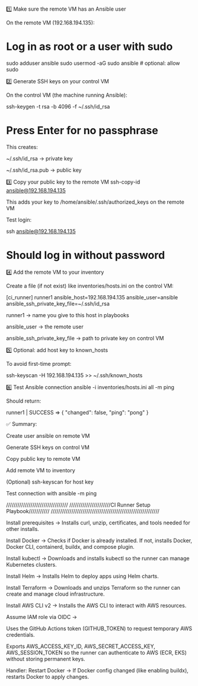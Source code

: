 1️⃣ Make sure the remote VM has an Ansible user

On the remote VM (192.168.194.135):

# Log in as root or a user with sudo
sudo adduser ansible
sudo usermod -aG sudo ansible      # optional: allow sudo

2️⃣ Generate SSH keys on your control VM

On the control VM (the machine running Ansible):

ssh-keygen -t rsa -b 4096 -f ~/.ssh/id_rsa
# Press Enter for no passphrase


This creates:

~/.ssh/id_rsa → private key

~/.ssh/id_rsa.pub → public key

3️⃣ Copy your public key to the remote VM
ssh-copy-id ansible@192.168.194.135


This adds your key to /home/ansible/.ssh/authorized_keys on the remote VM

Test login:

ssh ansible@192.168.194.135
# Should log in without password

4️⃣ Add the remote VM to your inventory

Create a file (if not exist) like inventories/hosts.ini on the control VM:

[ci_runner]
runner1 ansible_host=192.168.194.135 ansible_user=ansible ansible_ssh_private_key_file=~/.ssh/id_rsa


runner1 → name you give to this host in playbooks

ansible_user → the remote user

ansible_ssh_private_key_file → path to private key on control VM

5️⃣ Optional: add host key to known_hosts

To avoid first-time prompt:

ssh-keyscan -H 192.168.194.135 >> ~/.ssh/known_hosts

6️⃣ Test Ansible connection
ansible -i inventories/hosts.ini all -m ping


Should return:

runner1 | SUCCESS => { "changed": false, "ping": "pong" }


✅ Summary:

Create user ansible on remote VM

Generate SSH keys on control VM

Copy public key to remote VM

Add remote VM to inventory

(Optional) ssh-keyscan for host key

Test connection with ansible -m ping





/////////////////////////////////
//////////////////////CI Runner Setup Playbook///////////
//////////////////////////////////////////////////////////

Install prerequisites → Installs curl, unzip, certificates, and tools needed for other installs.

Install Docker → Checks if Docker is already installed. If not, installs Docker, Docker CLI, containerd, buildx, and compose plugin.

Install kubectl → Downloads and installs kubectl so the runner can manage Kubernetes clusters.

Install Helm → Installs Helm to deploy apps using Helm charts.

Install Terraform → Downloads and unzips Terraform so the runner can create and manage cloud infrastructure.

Install AWS CLI v2 → Installs the AWS CLI to interact with AWS resources.

Assume IAM role via OIDC →

Uses the GitHub Actions token (GITHUB_TOKEN) to request temporary AWS credentials.

Exports AWS_ACCESS_KEY_ID, AWS_SECRET_ACCESS_KEY, AWS_SESSION_TOKEN so the runner can authenticate to AWS (ECR, EKS) without storing permanent keys.

Handler: Restart Docker → If Docker config changed (like enabling buildx), restarts Docker to apply changes.